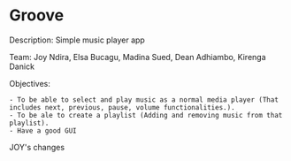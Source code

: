 # Groove

Description: Simple music player app

Team: Joy Ndira, Elsa Bucagu, Madina Sued, Dean Adhiambo, Kirenga Danick

Objectives:

    - To be able to select and play music as a normal media player (That includes next, previous, pause, volume functionalities.).
    - To be ale to create a playlist (Adding and removing music from that playlist).
    - Have a good GUI

JOY's changes